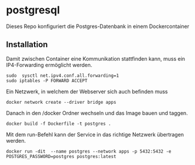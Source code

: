 # postgresql
Dieses Repo konfiguriert die Postgres-Datenbank in einem Dockercontainer

## Installation

Damit zwischen Container eine Kommunikation stattfinden kann, muss ein IP4-Forwarding ermöglicht werden.
```shell
sudo  sysctl net.ipv4.conf.all.forwarding=1
sudo iptables -P FORWARD ACCEPT
```
Ein Netzwerk, in welchem der Webserver sich auch befinden muss
```shell
docker network create --driver bridge apps
```

Danach in den /docker Ordner wechseln und das Image bauen und taggen.
```shell
docker build -f Dockerfile -t postgres .
```

Mit dem run-Befehl kann der Service in das richtige Netzwerk übertragen werden.
```shell
docker run -dit  --name postgres --network apps -p 5432:5432 -e POSTGRES_PASSWORD=postgres postgres:latest 
```

